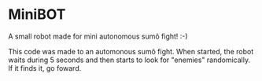 # MiniBOT
A small robot made for mini autonomous sumô fight! :-)

This code was made to an automonous sumô fight. 
When started, the robot waits during 5 seconds and then starts to look for "enemies" randomically. If it finds it, go foward.
